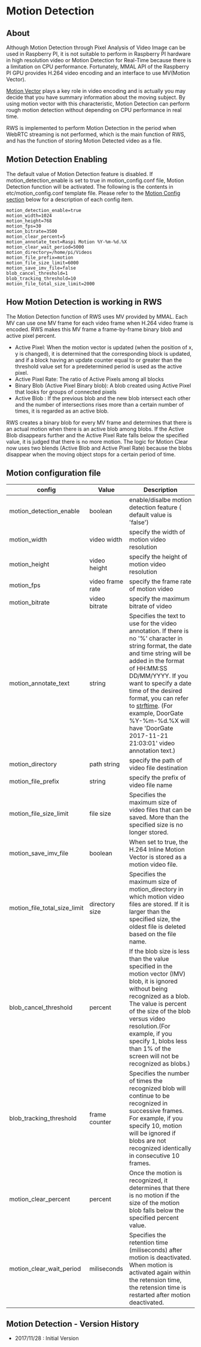 
# Motion Detection

## About
Although Motion Detection through Pixel Analysis of Video Image can be used in Raspberry PI, it is not suitable to perform in Raspberry PI hardware in high resolution video or Motion Detection for Real-Time because there is a limitation on CPU performance. Fortunately, MMAL API of the Raspberry PI GPU provides H.264 video encoding and an interface to use MV(Motion Vector).

[Motion Vector](https://en.wikipedia.org/wiki/Motion_vector) plays a key role in video encoding and is actually you may decide that you have summary information about the moving subject. By using motion vector with this characteristic, Motion Detection can perform rough motion detection without depending on CPU performance in real time.

RWS is implemented to perform Motion Detection in the period when WebRTC streaming is not performed, which is the main function of RWS, and has the function of storing Motion Detected video as a file.
 
## Motion Detection Enabling 
The default value of Motion Detection feature is disabled. If motion_detection_enable is set to true in motion_config.conf file, Motion Detection function will be activated.
The following is the contents in etc/motion_config.conf template file. Please refer to the [Motion Config section](#motion_config)  below for a description of each config item.

```
motion_detection_enable=true
motion_width=1024
motion_height=768
motion_fps=30
motion_bitrate=3500
motion_clear_percent=5
motion_annotate_text=Raspi Motion %Y-%m-%d.%X
motion_clear_wait_period=5000
motion_directory=/home/pi/Videos
motion_file_prefix=motion
motion_file_size_limit=6000
motion_save_imv_file=false
blob_cancel_threshold=1
blob_tracking_threshold=10
motion_file_total_size_limit=2000
```
## How Motion Detection is working in RWS
The Motion Detection function of RWS uses MV provided by MMAL. Each MV can use one MV frame for each video frame when H.264 video frame is encoded. RWS makes this MV frame a frame-by-frame binary blob and active pixel percent.

 - Active Pixel:  When the motion vector is updated (when the position of x, y is changed), it is determined that the corresponding block is updated, and if a block having an update counter equal to or greater than the threshold value set for a predetermined period is used as the active pixel.  
 - Active Pixel Rate: The ratio of Active Pixels among all blocks
 - Binary Blob (Active Pixel Binary blob): A blob created using Active Pixel that looks for groups of connected pixels
 - Active Blob : If the previous blob and the new blob intersect each other and the number of intersections rises more than a certain number of times, it is regarded as an active blob.   

RWS creates a binary blob for every MV frame and determines that there is an actual motion when there is an active blob among blobs. If the Active Blob disappears further and the Active Pixel Rate falls below the specified value, it is judged that there is no more motion.  The logic for Motion Clear now uses two blends (Active Blob and Active Pixel Rate) because the blobs disappear when the moving object stops for a certain period of time.  

## <a name="motion_config"></a>Motion configuration file

|config|Value|Description|
|----------------|-----------------|--------------|
|motion_detection_enable|boolean| enable/disalbe motion detection feature ( default value is 'false')|
|motion_width|video width| specify the width of motion video resolution|
|motion_height|video height| specify the height of motion video resolution|
|motion_fps|video frame rate| specify the frame rate of motion video|
|motion_bitrate|video bitrate| specify the maximum bitrate of video|
|motion_annotate_text|string| Specifies the text to use for the video annotation. If there is no '%' character in string format, the date and time string will be added in the format of HH:MM:SS DD/MM/YYYY.  If you want to specify a date time of the desired format, you can refer to [strftime](http://www.cplusplus.com/reference/ctime/strftime/). (For example, DoorGate %Y-%m-%d.%X will have 'DoorGate 2017-11-21 21:03:01' video annotation text.)|
|motion_directory|path string| specify the path of video file destination|
|motion_file_prefix|string|specify the prefix of video file name|
|motion_file_size_limit|file size|Specifies the maximum size of video files that can be saved. More than the specified size is no longer stored.|
|motion_save_imv_file|boolean| When set to true, the H.264 Inline Motion Vector is stored as a motion video file.|
|motion_file_total_size_limit|directory size|Specifies the maximum size of motion_directory in which motion video files are stored. If it is larger than the specified size, the oldest file is deleted based on the file name.|
|blob_cancel_threshold|percent|If the blob size is less than the value specified in the motion vector (IMV) blob, it is ignored without being recognized as a blob. The value is percent of the size of the blob versus video resolution.(For example, if you specify 1, blobs less than 1% of the screen will not be recognized as blobs.)|
|blob_tracking_threshold|frame counter|Specifies the number of times the recognized blob will continue to be recognized in successive frames. For example, if you specify 10, motion will be ignored if blobs are not recognized identically in consecutive 10 frames.|
|motion_clear_percent|percent|Once the motion is recognized, it determines that there is no motion if the size of the motion blob falls below the specified percent value.|
|motion_clear_wait_period|miliseconds|Specifies the retention time (miliseconds) after motion is deactivated. When motion is activated again within the retension time, the retension time is restarted after motion deactivated.|

## Motion Detection - Version History

 * 2017/11/28 : Initial Version

 

